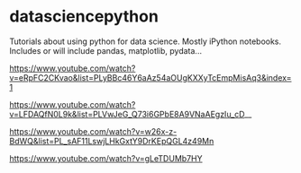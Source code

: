 # datasciencepython
Tutorials about using python for data science. Mostly iPython notebooks. Includes or will include pandas, matplotlib, pydata...

https://www.youtube.com/watch?v=eRpFC2CKvao&list=PLyBBc46Y6aAz54aOUgKXXyTcEmpMisAq3&index=1

https://www.youtube.com/watch?v=LFDAQfN0L9k&list=PLVwJeG_Q73i6GPbE8A9VNaAEgzIu_cD__

https://www.youtube.com/watch?v=w26x-z-BdWQ&list=PL_sAF11LswjLHkGxtY9DrKEpQGL4z49Mn

https://www.youtube.com/watch?v=gLeTDUMb7HY


